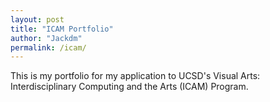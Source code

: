 ```yaml
---
layout: post
title: "ICAM Portfolio"
author: "Jackdm"
permalink: /icam/
---
```


This is my portfolio for my application to UCSD's Visual Arts: Interdisciplinary Computing and the Arts (ICAM) Program.
